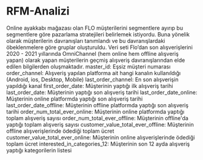 # RFM-Analizi
Online ayakkabı mağazası olan FLO müşterilerini segmentlere ayırıp bu segmentlere göre pazarlama stratejileri belirlemek istiyordu. Buna yönelik olarak müşterilerin davranışları tanımlandı ve bu davranışlardaki öbeklenmelere göre gruplar oluşturuldu.
Veri seti Flo’dan son alışverişlerini 2020 - 2021 yıllarında OmniChannel (hem online hem offline alışveriş yapan)
olarak yapan müşterilerin geçmiş alışveriş davranışlarından elde edilen bilgilerden oluşmaktadır.
master_id: Eşsiz müşteri numarası
order_channel: Alışveriş yapılan platforma ait hangi kanalın kullanıldığı (Android, ios, Desktop, Mobile)
last_order_channel: En son alışverişin yapıldığı kanal
first_order_date: Müşterinin yaptığı ilk alışveriş tarihi
last_order_date: Müşterinin yaptığı son alışveriş tarihi
last_order_date_online: Müşterinin online platformda yaptığı son alışveriş tarihi
last_order_date_offline: Müşterinin offline platformda yaptığı son alışveriş tarihi
order_num_total_ever_online: Müşterinin online platformda yaptığı toplam alışveriş sayısı
order_num_total_ever_offline: Müşterinin offline'da yaptığı toplam alışveriş sayısı
customer_value_total_ever_offline: Müşterinin offline alışverişlerinde ödediği toplam ücret
customer_value_total_ever_online: Müşterinin online alışverişlerinde ödediği toplam ücret
interested_in_categories_12: Müşterinin son 12 ayda alışveriş yaptığı kategorilerin listesi
